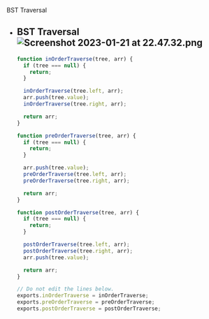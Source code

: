 BST Traversal

- BST Traversal
  ![Screenshot 2023-01-21 at 22.47.32.png](https://s3-us-west-2.amazonaws.com/secure.notion-static.com/71c05d42-95ea-44d2-ae79-0decb293ff64/Screenshot_2023-01-21_at_22.47.32.png)
  -
  ```jsx
  function inOrderTraverse(tree, arr) {
    if (tree === null) {
      return;
    }

    inOrderTraverse(tree.left, arr);
    arr.push(tree.value);
    inOrderTraverse(tree.right, arr);

    return arr;
  }

  function preOrderTraverse(tree, arr) {
    if (tree === null) {
      return;
    }

    arr.push(tree.value);
    preOrderTraverse(tree.left, arr);
    preOrderTraverse(tree.right, arr);

    return arr;
  }

  function postOrderTraverse(tree, arr) {
    if (tree === null) {
      return;
    }

    postOrderTraverse(tree.left, arr);
    postOrderTraverse(tree.right, arr);
    arr.push(tree.value);

    return arr;
  }

  // Do not edit the lines below.
  exports.inOrderTraverse = inOrderTraverse;
  exports.preOrderTraverse = preOrderTraverse;
  exports.postOrderTraverse = postOrderTraverse;
  ```
